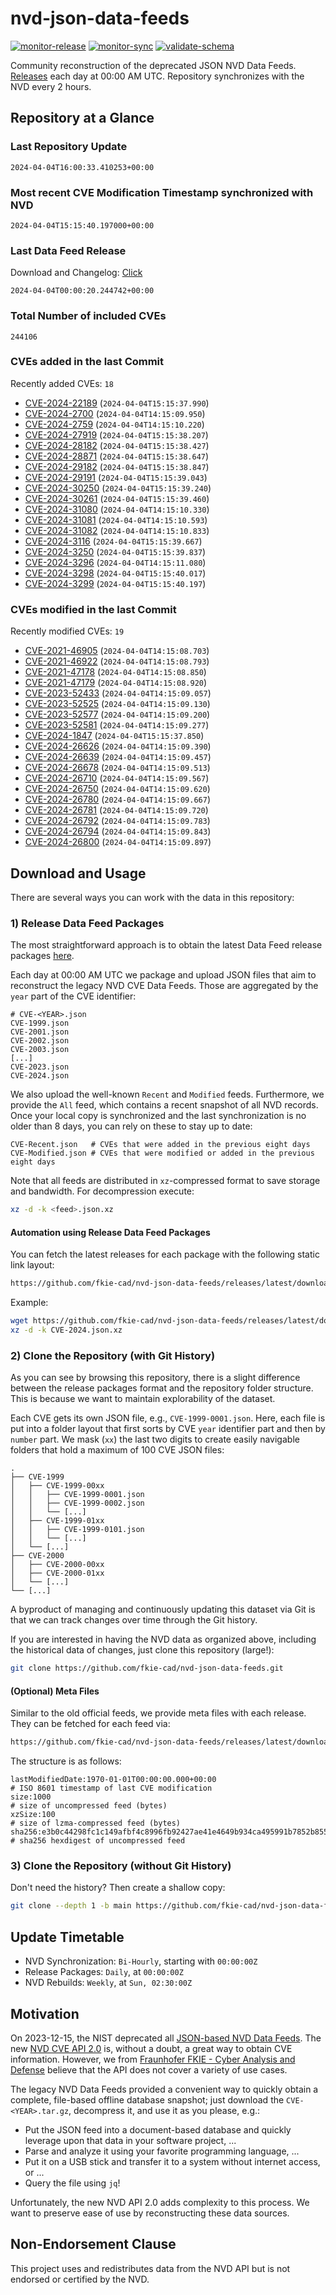 # nvd-json-data-feeds

[![monitor-release](https://github.com/fkie-cad/nvd-json-data-feeds/actions/workflows/monitor_release.yml/badge.svg)](https://github.com/fkie-cad/nvd-json-data-feeds/actions/workflows/monitor_release.yml)
[![monitor-sync](https://github.com/fkie-cad/nvd-json-data-feeds/actions/workflows/monitor_sync.yml/badge.svg)](https://github.com/fkie-cad/nvd-json-data-feeds/actions/workflows/monitor_sync.yml)
[![validate-schema](https://github.com/fkie-cad/nvd-json-data-feeds/actions/workflows/validate_schema.yml/badge.svg)](https://github.com/fkie-cad/nvd-json-data-feeds/actions/workflows/validate_schema.yml)

Community reconstruction of the deprecated JSON NVD Data Feeds.
[Releases](https://github.com/fkie-cad/nvd-json-data-feeds/releases/latest) each day at 00:00 AM UTC.
Repository synchronizes with the NVD every 2 hours.

## Repository at a Glance

### Last Repository Update

```plain
2024-04-04T16:00:33.410253+00:00
```

### Most recent CVE Modification Timestamp synchronized with NVD

```plain
2024-04-04T15:15:40.197000+00:00
```

### Last Data Feed Release

Download and Changelog: [Click](https://github.com/fkie-cad/nvd-json-data-feeds/releases/latest)

```plain
2024-04-04T00:00:20.244742+00:00
```

### Total Number of included CVEs

```plain
244106
```

### CVEs added in the last Commit

Recently added CVEs: `18`

- [CVE-2024-22189](CVE-2024/CVE-2024-221xx/CVE-2024-22189.json) (`2024-04-04T15:15:37.990`)
- [CVE-2024-2700](CVE-2024/CVE-2024-27xx/CVE-2024-2700.json) (`2024-04-04T14:15:09.950`)
- [CVE-2024-2759](CVE-2024/CVE-2024-27xx/CVE-2024-2759.json) (`2024-04-04T14:15:10.220`)
- [CVE-2024-27919](CVE-2024/CVE-2024-279xx/CVE-2024-27919.json) (`2024-04-04T15:15:38.207`)
- [CVE-2024-28182](CVE-2024/CVE-2024-281xx/CVE-2024-28182.json) (`2024-04-04T15:15:38.427`)
- [CVE-2024-28871](CVE-2024/CVE-2024-288xx/CVE-2024-28871.json) (`2024-04-04T15:15:38.647`)
- [CVE-2024-29182](CVE-2024/CVE-2024-291xx/CVE-2024-29182.json) (`2024-04-04T15:15:38.847`)
- [CVE-2024-29191](CVE-2024/CVE-2024-291xx/CVE-2024-29191.json) (`2024-04-04T15:15:39.043`)
- [CVE-2024-30250](CVE-2024/CVE-2024-302xx/CVE-2024-30250.json) (`2024-04-04T15:15:39.240`)
- [CVE-2024-30261](CVE-2024/CVE-2024-302xx/CVE-2024-30261.json) (`2024-04-04T15:15:39.460`)
- [CVE-2024-31080](CVE-2024/CVE-2024-310xx/CVE-2024-31080.json) (`2024-04-04T14:15:10.330`)
- [CVE-2024-31081](CVE-2024/CVE-2024-310xx/CVE-2024-31081.json) (`2024-04-04T14:15:10.593`)
- [CVE-2024-31082](CVE-2024/CVE-2024-310xx/CVE-2024-31082.json) (`2024-04-04T14:15:10.833`)
- [CVE-2024-3116](CVE-2024/CVE-2024-31xx/CVE-2024-3116.json) (`2024-04-04T15:15:39.667`)
- [CVE-2024-3250](CVE-2024/CVE-2024-32xx/CVE-2024-3250.json) (`2024-04-04T15:15:39.837`)
- [CVE-2024-3296](CVE-2024/CVE-2024-32xx/CVE-2024-3296.json) (`2024-04-04T14:15:11.080`)
- [CVE-2024-3298](CVE-2024/CVE-2024-32xx/CVE-2024-3298.json) (`2024-04-04T15:15:40.017`)
- [CVE-2024-3299](CVE-2024/CVE-2024-32xx/CVE-2024-3299.json) (`2024-04-04T15:15:40.197`)


### CVEs modified in the last Commit

Recently modified CVEs: `19`

- [CVE-2021-46905](CVE-2021/CVE-2021-469xx/CVE-2021-46905.json) (`2024-04-04T14:15:08.703`)
- [CVE-2021-46922](CVE-2021/CVE-2021-469xx/CVE-2021-46922.json) (`2024-04-04T14:15:08.793`)
- [CVE-2021-47178](CVE-2021/CVE-2021-471xx/CVE-2021-47178.json) (`2024-04-04T14:15:08.850`)
- [CVE-2021-47179](CVE-2021/CVE-2021-471xx/CVE-2021-47179.json) (`2024-04-04T14:15:08.920`)
- [CVE-2023-52433](CVE-2023/CVE-2023-524xx/CVE-2023-52433.json) (`2024-04-04T14:15:09.057`)
- [CVE-2023-52525](CVE-2023/CVE-2023-525xx/CVE-2023-52525.json) (`2024-04-04T14:15:09.130`)
- [CVE-2023-52577](CVE-2023/CVE-2023-525xx/CVE-2023-52577.json) (`2024-04-04T14:15:09.200`)
- [CVE-2023-52581](CVE-2023/CVE-2023-525xx/CVE-2023-52581.json) (`2024-04-04T14:15:09.277`)
- [CVE-2024-1847](CVE-2024/CVE-2024-18xx/CVE-2024-1847.json) (`2024-04-04T15:15:37.850`)
- [CVE-2024-26626](CVE-2024/CVE-2024-266xx/CVE-2024-26626.json) (`2024-04-04T14:15:09.390`)
- [CVE-2024-26639](CVE-2024/CVE-2024-266xx/CVE-2024-26639.json) (`2024-04-04T14:15:09.457`)
- [CVE-2024-26678](CVE-2024/CVE-2024-266xx/CVE-2024-26678.json) (`2024-04-04T14:15:09.513`)
- [CVE-2024-26710](CVE-2024/CVE-2024-267xx/CVE-2024-26710.json) (`2024-04-04T14:15:09.567`)
- [CVE-2024-26750](CVE-2024/CVE-2024-267xx/CVE-2024-26750.json) (`2024-04-04T14:15:09.620`)
- [CVE-2024-26780](CVE-2024/CVE-2024-267xx/CVE-2024-26780.json) (`2024-04-04T14:15:09.667`)
- [CVE-2024-26781](CVE-2024/CVE-2024-267xx/CVE-2024-26781.json) (`2024-04-04T14:15:09.720`)
- [CVE-2024-26792](CVE-2024/CVE-2024-267xx/CVE-2024-26792.json) (`2024-04-04T14:15:09.783`)
- [CVE-2024-26794](CVE-2024/CVE-2024-267xx/CVE-2024-26794.json) (`2024-04-04T14:15:09.843`)
- [CVE-2024-26800](CVE-2024/CVE-2024-268xx/CVE-2024-26800.json) (`2024-04-04T14:15:09.897`)


## Download and Usage

There are several ways you can work with the data in this repository:

### 1) Release Data Feed Packages

The most straightforward approach is to obtain the latest Data Feed release packages [here](https://github.com/fkie-cad/nvd-json-data-feeds/releases/latest).

Each day at 00:00 AM UTC we package and upload JSON files that aim to reconstruct the legacy NVD CVE Data Feeds.
Those are aggregated by the `year` part of the CVE identifier:

```
# CVE-<YEAR>.json
CVE-1999.json
CVE-2001.json
CVE-2002.json
CVE-2003.json
[...]
CVE-2023.json
CVE-2024.json
```

We also upload the well-known `Recent` and `Modified` feeds.
Furthermore, we provide the `All` feed, which contains a recent snapshot of all NVD records.
Once your local copy is synchronized and the last synchronization is no older than 8 days, you can rely on these to stay up to date:

```plain
CVE-Recent.json   # CVEs that were added in the previous eight days
CVE-Modified.json # CVEs that were modified or added in the previous eight days
```

Note that all feeds are distributed in `xz`-compressed format to save storage and bandwidth.
For decompression execute:

```sh
xz -d -k <feed>.json.xz
```

#### Automation using Release Data Feed Packages

You can fetch the latest releases for each package with the following static link layout:

```sh
https://github.com/fkie-cad/nvd-json-data-feeds/releases/latest/download/CVE-<YEAR>.json.xz
```

Example:

```sh
wget https://github.com/fkie-cad/nvd-json-data-feeds/releases/latest/download/CVE-2024.json.xz
xz -d -k CVE-2024.json.xz
```

### 2) Clone the Repository (with Git History)

As you can see by browsing this repository, there is a slight difference between the release packages format and the repository folder structure.
This is because we want to maintain explorability of the dataset.

Each CVE gets its own JSON file, e.g., `CVE-1999-0001.json`.
Here, each file is put into a folder layout that first sorts by CVE `year` identifier part and then by `number` part.
We mask (`xx`) the last two digits to create easily navigable folders that hold a maximum of 100 CVE JSON files:

```plain
.
├── CVE-1999
│   ├── CVE-1999-00xx
│   │   ├── CVE-1999-0001.json
│   │   ├── CVE-1999-0002.json
│   │   └── [...]
│   ├── CVE-1999-01xx
│   │   ├── CVE-1999-0101.json
│   │   └── [...]
│   └── [...]
├── CVE-2000
│   ├── CVE-2000-00xx
│   ├── CVE-2000-01xx
│   └── [...]
└── [...]
```

A byproduct of managing and continuously updating this dataset via Git is that we can track changes over time through the Git history.

If you are interested in having the NVD data as organized above, including the historical data of changes, just clone this repository (large!):

```sh
git clone https://github.com/fkie-cad/nvd-json-data-feeds.git
```

#### (Optional) Meta Files

Similar to the old official feeds, we provide meta files with each release. They can be fetched for each feed via:

```sh
https://github.com/fkie-cad/nvd-json-data-feeds/releases/latest/download/CVE-<YEAR>.meta
```

The structure is as follows:

```plain
lastModifiedDate:1970-01-01T00:00:00.000+00:00                          # ISO 8601 timestamp of last CVE modification
size:1000                                                               # size of uncompressed feed (bytes)
xzSize:100                                                              # size of lzma-compressed feed (bytes)
sha256:e3b0c44298fc1c149afbf4c8996fb92427ae41e4649b934ca495991b7852b855 # sha256 hexdigest of uncompressed feed
```

### 3) Clone the Repository (without Git History)

Don't need the history? Then create a shallow copy:

```sh
git clone --depth 1 -b main https://github.com/fkie-cad/nvd-json-data-feeds.git
```


## Update Timetable

* NVD Synchronization: `Bi-Hourly`, starting with `00:00:00Z`
* Release Packages: `Daily`, at `00:00:00Z`
* NVD Rebuilds: `Weekly`, at `Sun, 02:30:00Z`


## Motivation

On 2023-12-15, the NIST deprecated all [JSON-based NVD Data Feeds](https://nvd.nist.gov/vuln/data-feeds#divRetirementBanner-1).
The new [NVD CVE API 2.0](https://nvd.nist.gov/developers/vulnerabilities) is, without a doubt, a great way to obtain CVE information.
However, we from [Fraunhofer FKIE - Cyber Analysis and Defense](https://www.fkie.fraunhofer.de/en/departments/cad.html) believe that the API does not cover a variety of use cases.

The legacy NVD Data Feeds provided a convenient way to quickly obtain a complete, file-based offline database snapshot; just download the `CVE-<YEAR>.tar.gz`, decompress it, and use it as you please, e.g.:

- Put the JSON feed into a document-based database and quickly leverage upon that data in your software project, ...
- Parse and analyze it using your favorite programming language, ...
- Put it on a USB stick and transfer it to a system without internet access, or ...
- Query the file using `jq`!

Unfortunately, the new NVD API 2.0 adds complexity to this process.
We want to preserve ease of use by reconstructing these data sources.

## Non-Endorsement Clause

This project uses and redistributes data from the NVD API but is not endorsed or certified by the NVD.